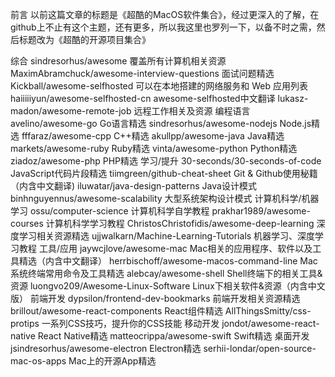 前言
以前这篇文章的标题是《超酷的MacOS软件集合》，经过更深入的了解，在github上不止有这个主题，还有更多，所以我这里也罗列一下，以备不时之需，然后标题改为《超酷的开源项目集合》

综合
sindresorhus/awesome 覆盖所有计算机相关资源
MaximAbramchuck/awesome-interview-questions 面试问题精选
Kickball/awesome-selfhosted 可以在本地搭建的网络服务和 Web 应用列表
haiiiiiyun/awesome-selfhosted-cn awesome-selfhosted中文翻译
lukasz-madon/awesome-remote-job 远程工作相关及资源
编程语言
avelino/awesome-go Go语言精选
sindresorhus/awesome-nodejs Node.js精选
fffaraz/awesome-cpp C++精选
akullpp/awesome-java Java精选
markets/awesome-ruby Ruby精选
vinta/awesome-python Python精选
ziadoz/awesome-php PHP精选
学习/提升
30-seconds/30-seconds-of-code JavaScript代码片段精选
tiimgreen/github-cheat-sheet Git & Github使用秘籍（内含中文翻译)
iluwatar/java-design-patterns Java设计模式
binhnguyennus/awesome-scalability 大型系统架构设计模式
计算机科学/机器学习
ossu/computer-science 计算机科学自学教程
prakhar1989/awesome-courses 计算机科学学习教程
ChristosChristofidis/awesome-deep-learning 深度学习相关资源精选
ujjwalkarn/Machine-Learning-Tutorials 机器学习、深度学习教程
工具/应用
jaywcjlove/awesome-mac Mac相关的应用程序、软件以及工具精选（内含中文翻译）
herrbischoff/awesome-macos-command-line Mac系统终端常用命令及工具精选
alebcay/awesome-shell Shell终端下的相关工具&资源
luongvo209/Awesome-Linux-Software Linux下相关软件&资源（内含中文版）
前端开发
dypsilon/frontend-dev-bookmarks 前端开发相关资源精选
brillout/awesome-react-components React组件精选
AllThingsSmitty/css-protips 一系列CSS技巧，提升你的CSS技能
移动开发
jondot/awesome-react-native React Native精选
matteocrippa/awesome-swift Swift精选
桌面开发
jsindresorhus/awesome-electron Electron精选
serhii-londar/open-source-mac-os-apps Mac上的开源App精选